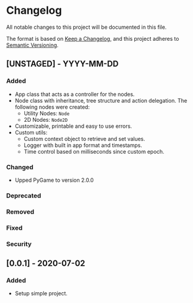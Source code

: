 # Changelog
All notable changes to this project will be documented in this file.

The format is based on [Keep a Changelog](https://keepachangelog.com/en/1.0.0/),
and this project adheres to [Semantic Versioning](https://semver.org/spec/v2.0.0.html).

## [UNSTAGED] - YYYY-MM-DD
### Added
- App class that acts as a controller for the nodes.
- Node class with inheritance, tree structure and action delegation. The following nodes were created:
    - Utility Nodes: `Node`
    - 2D Nodes: `Node2D`
- Customizable, printable and easy to use errors.
- Custom utils:
    - Custom context object to retrieve and set values.
    - Logger with built in app format and timestamps.
    - Time control based on milliseconds since custom epoch. 
### Changed
- Upped PyGame to version 2.0.0
### Deprecated
### Removed
### Fixed
### Security

## [0.0.1] - 2020-07-02
### Added
- Setup simple project.
